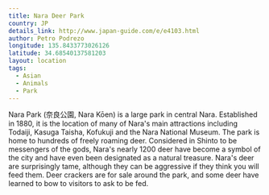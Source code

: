 ```yaml
---
title: Nara Deer Park
country: JP
details_link: http://www.japan-guide.com/e/e4103.html
author: Petro Podrezo
longitude: 135.8433773026126
latitude: 34.68540137581203
layout: location
tags:
  - Asian
  - Animals
  - Park
---
```

Nara Park (奈良公園, Nara Kōen) is a large park in central Nara. Established in 1880, it is the location of many of Nara's main attractions including Todaiji, Kasuga Taisha, Kofukuji and the Nara National Museum. The park is home to hundreds of freely roaming deer. Considered in Shinto to be messengers of the gods, Nara's nearly 1200 deer have become a symbol of the city and have even been designated as a natural treasure. Nara's deer are surprisingly tame, although they can be aggressive if they think you will feed them. Deer crackers are for sale around the park, and some deer have learned to bow to visitors to ask to be fed.
